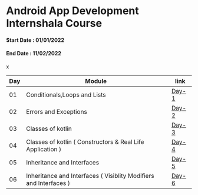 # Android App Development Internshala Course

#### Start Date : 01/01/2022 
#### End Date   : 11/02/2022
x





|Day|Module|link|
|---|------|----|
|01|Conditionals,Loops and Lists|[Day-1](https://github.com/SM8UTI/Android_App_Development_Internshala_Course/tree/main/Day-1)|
|02|Errors and Exceptions|[Day-2](https://github.com/SM8UTI/Android_App_Development_Internshala_Course/tree/main/Day-2)|
|03|Classes of kotlin | [Day-3](https://github.com/SM8UTI/Android_App_Development_Internshala_Course/tree/main/Day-3)|
|04|Classes of kotlin ( Constructors & Real Life Application )|[Day-4](https://github.com/SM8UTI/Android_App_Development_Internshala_Course/tree/main/Day-4)|
|05| Inheritance and Interfaces | [Day-5](https://github.com/SM8UTI/Android_App_Development_Internshala_Course/tree/main/Day-5)|
|06|Inheritance and Interfaces ( Visiblity Modifiers and Interfaces )|[Day-6](https://github.com/SM8UTI/Android_App_Development_Internshala_Course/tree/main/Day-6)|

